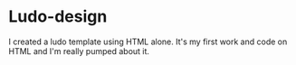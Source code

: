# Ludo-design
I created a ludo template using  HTML alone. It's my first work and code on HTML and I'm really pumped about it.

